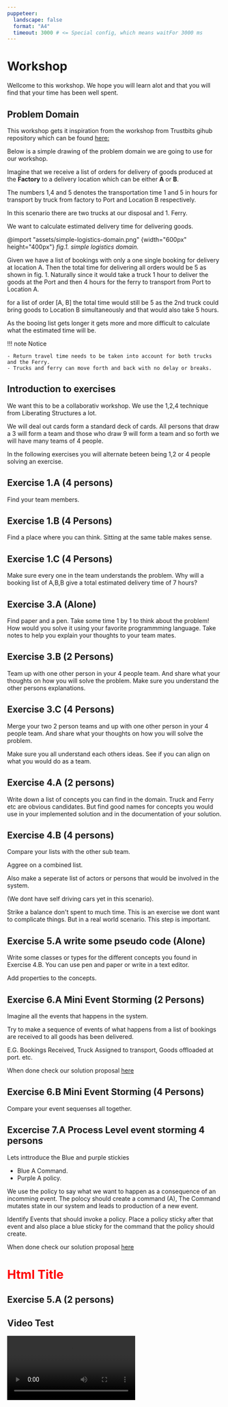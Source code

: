 ```yaml
---
puppeteer:
  landscape: false
  format: "A4"
  timeout: 3000 # <= Special config, which means waitFor 3000 ms
---
```


# Workshop

Wellcome to this workshop. We hope you will learn alot and that you will find that your time has been well spent.

## Problem Domain

This workshop gets it inspiration from the workshop from Trustbits gihub repository which can be found [here:](https://github.com/trustbit/exercises/blob/master/transport-tycoon-1.md) 

Below is a simple drawing of the problem domain we are going to use for our workshop.

Imagine that we receive a list of orders for delivery of goods produced at the **Factory** to a delivery location which can be either **A** or **B**.

The numbers 1,4 and 5 denotes the transportation time 1 and 5 in hours for transport by truck from factory to Port and Location B respectively.

In this scenario there are two trucks at our disposal and 1. Ferry.

We want to calculate estimated delivery time for delivering goods.

@import "assets/simple-logistics-domain.png" {width="600px" height="400px"}
*fig.1. simple logistics domain.*

Given we have a list of bookings with only a one single booking  for delivery at location A.
Then the total time for delivering all orders would be 5 as shown in fig. 1.
Naturally since it would take a truck 1 hour to deliver the goods at the Port and then 4 hours for the ferry to transport from Port to Location A.

for a list of order [A, B] the total time would still be 5 as the 2nd truck could bring goods to Location B simultaneously and that would also take 5 hours.

As the booing list gets longer it gets more and more  difficult to calculate what the estimated time will be.

!!! note Notice
    
    - Return travel time needs to be taken into account for both trucks and the Ferry.
    - Trucks and ferry can move forth and back with no delay or breaks. 




## Introduction to exercises

We want this to be a collaborativ workshop. We use the 1,2,4 technique from Liberating Structures a lot.

We will deal out cards form a standard deck of cards. All persons that draw a 3 will form a team and those who draw 9 will form a team and so forth we will have many teams of 4 people.

In the following exercises you will alternate beteen being 1,2 or 4 people solving an exercise.


## Exercise 1.A (4 persons)

Find your team members. 

## Exercise 1.B (4 Persons)

Find a place where you can think. Sitting at the same table makes sense.

## Exercise 1.C (4 Persons)

Make sure every one in the team understands the problem. Why will a booking list of A,B,B give a total estimated delivery time of 7 hours?


## Exercise 3.A (Alone) 

Find paper and a pen. Take some time 1 by 1 to think about the problem! How would you solve it using your favorite programmming language. Take notes to help you explain your thoughts to your team mates.

## Exercise 3.B (2 Persons)

Team up with one other person in your 4 people team. And share what your thoughts on how you will solve the problem. Make sure you understand the other persons explanations.

## Exercise 3.C (4 Persons)

Merge your two 2 person teams and up with one other person in your 4 people team. And share what your thoughts on how you will solve the problem.

Make sure you all understand each others ideas. See if you can align on what you would do as a team.

## Exercise 4.A (2 persons)

Write down a list of concepts you can find in the domain. Truck and Ferry etc are obvious candidates. But find good names for concepts you would use in your implemented solution and in the documentation of your solution.

## Exercise 4.B (4 persons)

Compare your lists with the other sub team.

Aggree on a combined list.

Also make a seperate list of actors or persons that would be involved in the system.

(We dont have self driving cars yet in this scenario).

Strike a balance don't spent to much time. This is an exercise we dont want to complicate things. But in a real world scenario. This step is important.


## Exercise 5.A write some pseudo code (Alone)

Write some classes or types for the different concepts you found in Exercise 4.B.
You can use pen and paper or write in a text editor.

Add properties to the concepts.


## Exercise 6.A Mini Event Storming (2 Persons)

Imagine all the events that happens in the system. 

Try to make a sequence of events of what happens from a list of bookings are received to all goods has been delivered.

E.G. Bookings Received, Truck Assigned to transport, Goods offloaded at port. etc. 

When done check our solution proposal [here](https://miro.com/app/board/uXjVNlnxyPE=/)

## Exercise 6.B Mini Event Storming (4 Persons)

Compare your event sequenses all together.


## Excercise 7.A  Process Level event storming  4 persons

Lets inttroduce the Blue and purple stickies

- Blue A Command.
- Purple A policy.


We use the policy to say what we want to happen as a consequence of an incomming event. The polocy should create a command (A), The Command mutates state in our system and leads to production of a new event.

Identify Events that should invoke a policy. Place a policy sticky after that event and also place a blue sticky for the command that the policy should create.

When done check our solution proposal [here](https://miro.com/app/board/uXjVNlnxyPE=/)
 


<H1 style="color:red"> Html Title </H1>



## Exercise 5.A (2 persons)





## Video Test



<video controls>
  <source src="assets/Nasa-Mars-Mobile-Android-optimized_preview.mp4" type="video/mp4">
  Your browser does not support the video tag.
</video>









